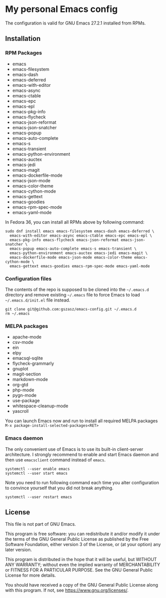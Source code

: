 # My personal Emacs config

The configuration is valid for GNU Emacs 27.2.1 installed from RPMs. 

## Installation

### RPM Packages

* emacs
* emacs-filesystem
* emacs-dash
* emacs-deferred
* emacs-with-editor
* emacs-async
* emacs-ctable
* emacs-epc
* emacs-epl
* emacs-pkg-info
* emacs-flycheck
* emacs-json-reformat
* emacs-json-snatcher
* emacs-popup
* emacs-auto-complete
* emacs-s
* emacs-transient
* emacs-python-environment
* emacs-auctex
* emacs-jedi
* emacs-magit
* emacs-dockerfile-mode
* emacs-json-mode
* emacs-color-theme
* emacs-cython-mode
* emacs-gettext
* emacs-goodies
* emacs-rpm-spec-mode
* emacs-yaml-mode

In Fedora 36, you can install all RPMs above by following command:

```shell
sudo dnf install emacs emacs-filesystem emacs-dash emacs-deferred \
  emacs-with-editor emacs-async emacs-ctable emacs-epc emacs-epl \
  emacs-pkg-info emacs-flycheck emacs-json-reformat emacs-json-snatcher \
  emacs-popup emacs-auto-complete emacs-s emacs-transient \
  emacs-python-environment emacs-auctex emacs-jedi emacs-magit \
  emacs-dockerfile-mode emacs-json-mode emacs-color-theme emacs-cython-mode \
  emacs-gettext emacs-goodies emacs-rpm-spec-mode emacs-yaml-mode
```

### Configuration files

The contents of the repo is supposed to be cloned into the `~/.emacs.d`
directory and remove existing `~/.emacs` file to force Emacs to load
`~/.emacs.d/init.el` file instead.

```shell
git clone git@github.com:gszasz/emacs-config.git ~/.emacs.d
rm ~/.emacs
```

### MELPA packages

* apache-mode
* csv-mode
* ein
* elpy
* emacsql-sqlite
* flycheck-grammarly
* gnuplot
* magit-section
* markdown-mode
* org-gtd
* php-mode
* pygn-mode
* use-package
* whitespace-cleanup-mode
* yascroll

You can launch Emacs now and run to install all required MELPA packages 
`M-x package-install-selected-packages<RET>`


### Emacs daemon

The only convenient use of Emacs is to use its built-in client-server
architecture.  I strongly recommend to enable and start Emacs daemon and then
use `emacsclient` command instead of `emacs`.

```shell
systemctl --user enable emacs
systemctl --user start emacs
```

Note you need to run following command each time you alter configuration to
convince yourself that you did not break anything.

```shell
systemctl --user restart emacs
```

## License

This file is not part of GNU Emacs.

This program is free software: you can redistribute it and/or modify it under
the terms of the GNU General Public License as published by the Free Software
Foundation, either version 3 of the License, or (at your option) any later
version.

This program is distributed in the hope that it will be useful, but WITHOUT ANY
WARRANTY; without even the implied warranty of MERCHANTABILITY or FITNESS FOR A
PARTICULAR PURPOSE.  See the GNU General Public License for more details.

You should have received a copy of the GNU General Public License along with
this program.  If not, see <https://www.gnu.org/licenses/>.
